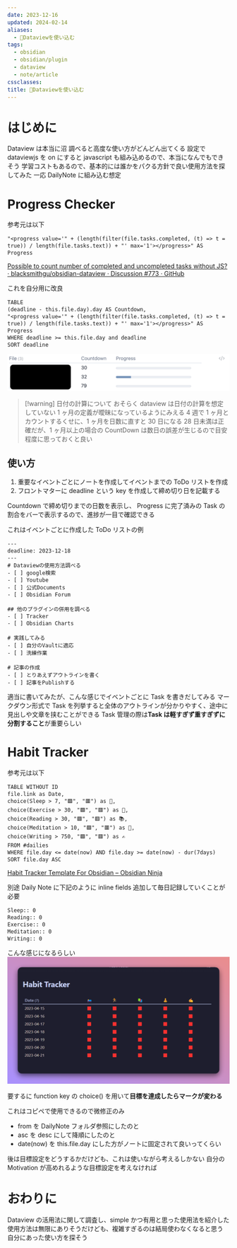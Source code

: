 ```yaml
---
date: 2023-12-16
updated: 2024-02-14
aliases:
  - 📘Dataviewを使い込む
tags:
  - obsidian
  - obsidian/plugin
  - dataview
  - note/article
cssclasses: 
title: 📘Dataviewを使い込む
---
```


# はじめに

Dataview は本当に沼
調べると高度な使い方がどんどん出てくる
設定で dataviewjs を on にすると javascript も組み込めるので、本当になんでもできそう
学習コストもあるので、基本的には誰かをパクる方針で良い使用方法を探してみた
一応 DailyNote に組み込む想定

# Progress Checker

参考元は以下

```
"<progress value='" + (length(filter(file.tasks.completed, (t) => t = true)) / length(file.tasks.text)) + "' max='1'></progress>" AS Progress
```

[Possible to count number of completed and uncompleted tasks without JS? · blacksmithgu/obsidian-dataview · Discussion #773 · GitHub](https://github.com/blacksmithgu/obsidian-dataview/discussions/773)

これを自分用に改良

```
TABLE
(deadline - this.file.day).day AS Countdown,
"<progress value='" + (length(filter(file.tasks.completed, (t) => t = true)) / length(file.tasks.text)) + "' max='1'></progress>" AS Progress
WHERE deadline >= this.file.day and deadline
SORT deadline
```

![Pasted image 20231216175642.png](Pasted%20image%2020231216175642.png)

> [!warning] 日付の計算について
> おそらく dataview は日付の計算を想定していない
> 1 ヶ月の定義が曖昧になっているようにみえる
> 4 週で 1 ヶ月とカウントするくせに、1 ヶ月を日数に直すと 30 日になる
> 28 日未満は正確だが、1 ヶ月以上の場合の CountDown は数日の誤差が生じるので目安程度に思っておくと良い

## 使い方

1. 重要なイベントごとにノートを作成してイベントまでの ToDo リストを作成
2. フロントマターに deadline という key を作成して締め切り日を記載する

Countdown で締め切りまでの日数を表示し、
Progress に完了済みの Task の割合をバーで表示するので、進捗が一目で確認できる

これはイベントごとに作成した ToDo リストの例

```
---
deadline: 2023-12-18
---
# Dataviewの使用方法調べる
- [ ] google検索
- [ ] Youtube
- [ ] 公式Documents
- [ ] Obsidian Forum

## 他のプラグインの併用を調べる
- [ ] Tracker
- [ ] Obsidian Charts

# 実践してみる
- [ ] 自分のVaultに適応
- [ ] 洗練作業

# 記事の作成
- [ ] とりあえずアウトラインを書く
- [ ] 記事をPublishする
```

適当に書いてみたが、こんな感じでイベントごとに Task を書きだしてみる
マークダウン形式で Task を列挙すると全体のアウトラインが分かりやすく、途中に見出しや文章を挟むことができる
Task 管理の際は**Task は軽すぎず重すぎずに分割すること**が重要らしい

# Habit Tracker

参考元は以下

```
TABLE WITHOUT ID  
file.link as Date,  
choice(Sleep > 7, "🟩", "🟥") as 🛌,  
choice(Exercise > 30, "🟩", "🟥") as 🏃,  
choice(Reading > 30, "🟩", "🟥") as 📚,  
choice(Meditation > 10, "🟩", "🟥") as 🧘,  
choice(Writing > 750, "🟩", "🟥") as ✍️  
FROM #dailies  
WHERE file.day <= date(now) AND file.day >= date(now) - dur(7days)  
SORT file.day ASC
```

[Habit Tracker Template For Obsidian – Obsidian Ninja](https://obsidianninja.com/habit-tracker-obsidian/)

別途 Daily Note に下記のように inline fields 追加して毎日記録していくことが必要

```
Sleep:: 0  
Reading:: 0  
Exercise:: 0  
Meditation:: 0  
Writing:: 0
```

こんな感じになるらしい
![Pasted image 20231216184610.png](Pasted%20image%2020231216184610.png)

要するに function key の choice() を用いて**目標を達成したらマークが変わる**

これはコピペで使用できるので微修正のみ

- from を DailyNote フォルダ参照にしたのと
- asc を desc にして降順にしたのと
- date(now) を this.file.day にした方がノートに固定されて良いってくらい

後は目標設定をどうするかだけども、これは使いながら考えるしかない
自分の Motivation が高めれるような目標設定を考えなければ

# おわりに

Dataview の活用法に関して調査し、simple かつ有用と思った使用法を紹介した
使用方法は無限にありそうだけども、複雑すぎるのは結局使わなくなると思う
自分にあった使い方を探そう

